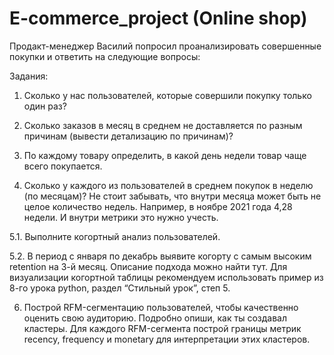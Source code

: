 # E-commerce_project (Online shop)

Продакт-менеджер Василий попросил проанализировать совершенные покупки и ответить на следующие вопросы:

Задания:

1. Сколько у нас пользователей, которые совершили покупку только один раз?

2. Сколько заказов в месяц в среднем не доставляется по разным причинам (вывести детализацию по причинам)?

3. По каждому товару определить, в какой день недели товар чаще всего покупается.

4. Сколько у каждого из пользователей в среднем покупок в неделю (по месяцам)? Не стоит забывать, что внутри месяца может быть не целое количество недель. Например, в ноябре 2021 года 4,28 недели. И внутри метрики это нужно учесть.

5.1. Выполните когортный анализ пользователей.

5.2. В период с января по декабрь выявите когорту с самым высоким retention на 3-й месяц. Описание подхода можно найти тут. Для визуализации когортной таблицы рекомендуем использовать пример из 8-го урока python, раздел “Стильный урок”, степ 5.

6. Построй RFM-сегментацию пользователей, чтобы качественно оценить свою аудиторию. Подробно опиши, как ты создавал кластеры. Для каждого RFM-сегмента построй границы метрик recency, frequency и monetary для интерпретации этих кластеров.
